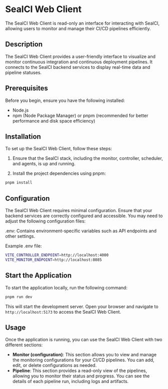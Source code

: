 # SealCI Web Client

The SealCI Web Client is read-only an interface for interacting with SealCI, allowing users to monitor and manage their CI/CD pipelines efficiently.

## Description

The SealCI Web Client provides a user-friendly interface to visualize and monitor continuous integration and continuous deployment pipelines. It connects to the SealCI backend services to display real-time data and pipeline statuses.

## Prerequisites

Before you begin, ensure you have the following installed:

- Node.js
- npm (Node Package Manager) or pnpm (recommended for better performance and disk space efficiency)

## Installation

To set up the SealCI Web Client, follow these steps:

1. Ensure that the SealCI stack, including the monitor, controller, scheduler, and agents, is up and running.

2. Install the project dependencies using pnpm:

```bash
pnpm install
```

## Configuration

The SealCI Web Client requires minimal configuration. Ensure that your backend services are correctly configured and accessible. You may need to adjust the following configuration files:

.env: Contains environment-specific variables such as API endpoints and other settings.

Example .env file:

```bash
VITE_CONTROLLER_ENDPOINT=http://localhost:4000
VITE_MONITOR_ENDPOINT=http://localhost:8085
```

## Start the Application

To start the application locally, run the following command:

```bash
pnpm run dev
```

This will start the development server. Open your browser and navigate to `http://localhost:5173` to access the SealCI Web Client.

## Usage
Once the application is running, you can use the SealCI Web Client with two different sections:
- **Monitor (configuration)**: This section allows you to view and manage the monitoring configurations for your CI/CD pipelines. You can add, edit, or delete configurations as needed.
- **Pipeline**: This section provides a read-only view of the pipelines, allowing you to monitor their status and progress. You can see the details of each pipeline run, including logs and artifacts.